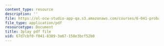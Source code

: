 ```yaml
---
content_type: resource
description: ''
file: https://ol-ocw-studio-app-qa.s3.amazonaws.com/courses/6-041-probabilistic-systems-analysis-and-applied-probability-fall-2010/67d7cbf0f04183893a67158e3bcf52b0_rYefUsYuEp0.pdf
file_type: application/pdf
resourcetype: Document
title: 3play pdf file
uid: 67d7cbf0-f041-8389-3a67-158e3bcf52b0
---
```

